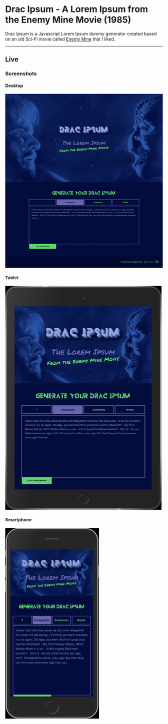# Drac Ipsum - A Lorem Ipsum from the Enemy Mine Movie (1985)

Drac Ipsum is a Javascript Lorem Ipsum dummy generator created based on an old Sci-Fi movie called [Enemy Mine](https://www.imdb.com/title/tt0089092/) that I liked.
<hr/>

## Live


### Screenshots

#### Desktop

![](docs/desktop.jpg)

#### Tablet

<img src="./docs/ipad.jpg" alt="tablet"
	title="tablet" width="500" />

#### Smartphone

<img src="./docs/iphone.jpg" alt="iphone"
	title="iphone" width="300" />
